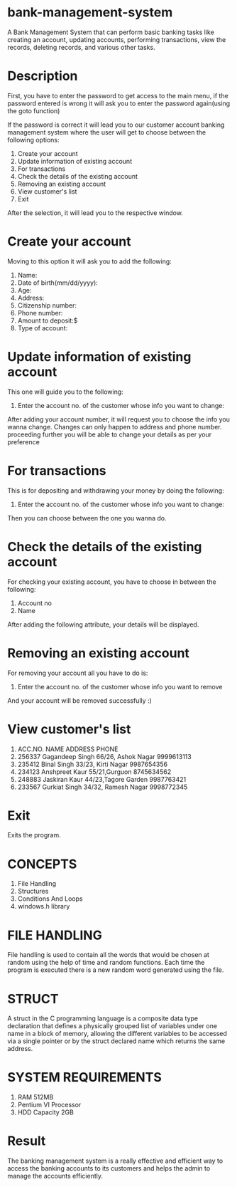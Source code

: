 # bank-management-system

A Bank Management System that can perform basic banking tasks like 
creating an account, 
updating accounts, 
performing transactions, 
view the records, 
deleting records, 
and various other tasks.



# Description 

First, you have to enter the password to get access to the main menu, if the password entered is wrong it will ask you to enter the password again(using the goto function)


If the password is correct it will lead you to our customer account banking management system where the user will get to choose between the following options:

1. Create your account
2. Update information of existing account
3. For transactions
4. Check the details of the existing account
5. Removing an existing account
6. View customer's list
7. Exit


After the selection, it will lead you to the respective window.


# Create your account

Moving to this option it will ask you to add the following:
1. Name:
2. Date of birth(mm/dd/yyyy):
3. Age:
4. Address:
5. Citizenship number:
6. Phone number:
7. Amount to deposit:$
8. Type of account:


# Update information of existing account

This one will guide you to the following:

1. Enter the account no. of the customer whose info you want to change:

After adding your account number, it will request you to choose the info you wanna change. Changes can only happen to address and phone number. proceeding further you will be able to change your details as per your preference


# For transactions

This is for depositing and withdrawing your money by doing the following:
1. Enter the account no. of the customer whose info you want to change:

Then you can choose between the one you wanna do. 



# Check the details of the existing account

For checking your existing account, you have to choose in between the following:
1. Account no
2. Name

After adding the following attribute, your details will be displayed.

# Removing an existing account

For removing your account all you have to do is:
1. Enter the account no. of the customer whose info you want to remove

And your account will be removed successfully :)



# View customer's list

1. ACC.NO.               NAME                        ADDRESS                      PHONE
2. 256337                Gagandeep Singh             66/26, Ashok Nagar           9999613113
3. 235412                Binal Singh                 33/23, Kirti Nagar           9987654356
4. 234123                Anshpreet Kaur              55/21,Gurguon                8745634562
5. 248883                Jaskiran Kaur               44/23,Tagore Garden          9987763421
6. 233567                Gurkiat Singh               34/32, Ramesh Nagar          9998772345


# Exit

Exits the program.

# CONCEPTS

1. File Handling 
2. Structures
3. Conditions And Loops
4. windows.h library

# FILE HANDLING
File handling is used to contain all the words that would be chosen at random using the help of time and random functions. Each time the program is executed there is a new random word generated using the file.

# STRUCT
A struct in the C programming language is a composite data type declaration that defines a physically grouped list of variables under one name in a block of memory, allowing the different variables to be accessed via a single pointer or by the struct declared name which returns the same address.

# SYSTEM REQUIREMENTS
1. RAM 512MB
2. Pentium VI Processor
3. HDD Capacity 2GB

# Result
The banking management system is a  really effective and efficient way to access the banking accounts to its  customers and helps the admin to manage the accounts efficiently.

